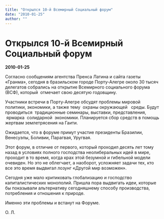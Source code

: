 ```yaml
---
title: "Открылся 10-й Всемирный Социальный форум"
date: "2010-01-25"
author: ""
---
```


# Открылся 10-й Всемирный Социальный форум

**2010-01-25** 

Согласно сообщениям агентства Пренса Латина и сайта газеты «Гранма», сегодня в бразильском городе Порту-Алегре  около 30 тысяч делегатов собрались на открытиe Всемирного социального форума (ВСФ), который  отмечает свою десятую годовщину. 

Участники встречи в Порту-Алегре обсудят проблемы мировой политики, экономики, а также тему  охраны окружающей   среды. Будут проводиться  традиционные семинары, выставки, представления,  ярмарка  солидарной  экономики. Планируется сбор средств  в помощь жертвам землетрясения на Гаити.

Ожидается, что в форуме примут участие президенты Бразилии, Венесуэлы, Боливии, Парагвая, Уругвая.

Этот форум, в отличие от первого, который проходил десять лет тому назад в условиях полного господства неолиберальных идей в мире, проходит в то время, когда крах этой безумной и гибельной модели очевиден. Но это не облегчает, а наоборот, усложняет задачи тех, кто все это время выдвигал лозунг «Другой мир возможен».

Сегодня уже мало критиковать глобализацию и господство капиталистических монополий. Пришла пора выдвигать идеи, которые бы показывали альтернативу сегодняшнему способу производства, потребления и отношения к природе.

Именно эти проблемы и встанут на Форуме.

О. Л.